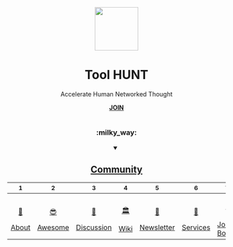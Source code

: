 <div align="center">
  <img height="100" src="https://user-images.githubusercontent.com/102568331/203796013-8c22aee1-0268-47ca-bd3a-2289d3c7b2c3.png"/>
  <h1>Tool HUNT</h1>
  <p>Accelerate Human Networked Thought</p>
  <a href="https://github.com/ToolHUNT/.github/blob/main/JOIN.md"><b>JOIN</b></a>

#

<div align="center">
  <h3>:milky_way:</h3>
  <details open><summary><h2><a href="https://github.com/ToolHUNT/community">Community</a></h2></summary>

  | <sub>1</sub> | <sub>2</sub> | <sub>3</sub> | <sub>4</sub> | <sub>5</sub> | <sub>6</sub> | <sub>7</sub> | <sub>8</sub> |
  |-|-|-|-|-|-|-|-|
  | <a href="https://github.com/ToolHUNT/.github" title=""><p align="center">:tada:</p>About</a> | <a href="https://github.com/ToolHUNT/awesome" title=""><p align="center">:sunglasses:</p>Awesome</a>  | <a href="https://github.com/orgs/ToolHUNT/discussions" title=""><p align="center">:speech_balloon:</p>Discussion</a> | <a href="https://github.com/ToolHUNT/community/wiki" title=""><p align="center">:classical_building:</p>Wiki</a> | <a href="https://github.com/ToolHUNT/newsletter" title=""><p align="center">:incoming_envelope:</p>Newsletter</a> | <a href="https://github.com/ToolHUNT/services" title=""><p align="center">:handshake:</p>Services</a> | <a href="https://github.com/ToolHUNT/jobs" title=""><p align="center">:business_suit_levitating:</p>Job Board</a> | <a href="https://github.com/ToolHUNT/shop" title=""><p align="center">:money_with_wings:</p>Shop</a> |
    
  </details>
</div>

#

</div>

